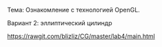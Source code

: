 Тема: Ознакомление с технологией OpenGL.

Вариант 2: эллиптический цилиндр

https://rawgit.com/blizliz/CG/master/lab4/main.html
